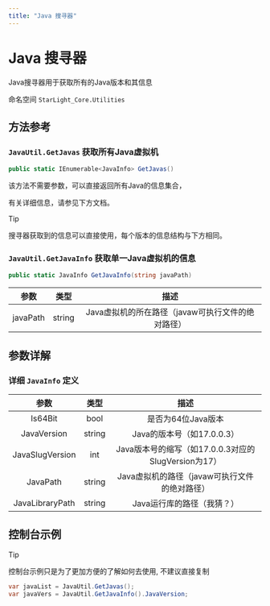 ```yaml
---
title: "Java 搜寻器"
---
```


# Java 搜寻器

Java搜寻器用于获取所有的Java版本和其信息

命名空间 `StarLight_Core.Utilities`

## 方法参考

### `JavaUtil.GetJavas` 获取所有Java虚拟机

```csharp
public static IEnumerable<JavaInfo> GetJavas()
```

该方法不需要参数，可以直接返回所有Java的信息集合，

有关详细信息，请参见下方文档。

>[!TIP]
>搜寻器获取到的信息可以直接使用，每个版本的信息结构与下方相同。

### `JavaUtil.GetJavaInfo` 获取单一Java虚拟机的信息

```csharp
public static JavaInfo GetJavaInfo(string javaPath)
```

| 参数 | 类型 | 描述 |
| :----: | :----: | :---------------: |
| javaPath | string | Java虚拟机的所在路径（javaw可执行文件的绝对路径） |

## 参数详解

### 详细 `JavaInfo` 定义

| 参数 | 类型 | 描述 |
| :----: | :----: | :---------------: |
| Is64Bit | bool | 是否为64位Java版本 |
| JavaVersion | string | Java的版本号（如17.0.0.3） |
| JavaSlugVersion | int | Java版本号的缩写（如17.0.0.3对应的SlugVersion为17） |
| JavaPath | string | Java虚拟机的路径（javaw可执行文件的绝对路径） |
| JavaLibraryPath | string | Java运行库的路径（我猜？） |

## 控制台示例

>[!TIP]
>控制台示例只是为了更加方便的了解如何去使用, 不建议直接复制

```csharp
var javaList = JavaUtil.GetJavas();
var javaVers = JavaUtil.GetJavaInfo().JavaVersion;
```
